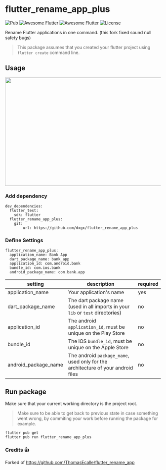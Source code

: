 # flutter_rename_app_plus

[![Pub](https://img.shields.io/pub/v/fk_user_agent.svg)](https://pub.dartlang.org/packages/flutter_rename_app_plus)
[![Awesome Flutter](https://img.shields.io/badge/Awesome-Flutter-blue.svg?longCache=true&style=flat-square)]()
[![Awesome Flutter](https://img.shields.io/badge/Platform-Android_iOS-blue.svg?longCache=true&style=flat-square)]()
[![License](https://img.shields.io/badge/License-MIT-blue.svg)](/LICENSE)

Rename Flutter applications in one command. (this fork fixed sound null safety bugs)

> This package assumes that you created your flutter project using `flutter create` command line.

## Usage

<p align="center">
<img src="https://raw.githubusercontent.com/flutter-fast-kit/flutter_rename_app_plus/master/documentation/readme_gif.gif" width="700" height="350"/>
</p>

### Add dependency

```
dev_dependencies:
  flutter_test:
    sdk: flutter
  flutter_rename_app_plus:
    git:
        url: https://github.com/dxgx/flutter_rename_app_plus
```

### Define Settings

```
flutter_rename_app_plus:
  application_name: Bank App
  dart_package_name: bank_app
  application_id: com.android.bank
  bundle_id: com.ios.bank
  android_package_name: com.bank.app
```

| setting | description | required |
| ---- | -- | -- |
| application_name | Your application's name | yes |
| dart_package_name | The dart package name (used in all imports in your `lib` or `test` directories) | no |
| application_id | The android `application_id`, must be unique on the Play Store | no |
| bundle_id | The iOS `bundle_id`, must be unique on the Apple Store | no |
| android_package_name | The android `package_name`, used only for the architecture of your android files | no |

## Run package

Make sure that your current working directory is the project root.

> Make sure to be able to get back to previous state in case something went wrong, by commiting your work before running the package for example.


```
flutter pub get
flutter pub run flutter_rename_app_plus
```

### Credits 👍

Forked of https://github.com/ThomasEcalle/flutter_rename_app